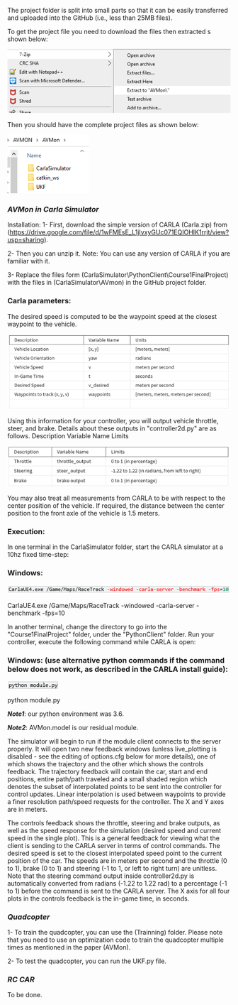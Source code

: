 The project folder is split into small parts so that it can be easily transferred and uploaded into the GitHub (i.e., less than 25MB files). 

To get the project file you need to download the files then extracted s shown below:

![Semantic description of image](/images/1.bmp "")


Then you should have the complete project files as shown below:

![Semantic description of image](/images/2.bmp "")

### <i class="fab fa-gitlab fa-fw" style="color:rgb(252,109,38); font-size:.150em" aria-hidden="true"></i>***AVMon in Carla Simulator***

Installation:
1-	First, download the simple version of CARLA (Carla.zip) from (https://drive.google.com/file/d/1wFMEsE_L1jIvxyGUc071EQIOHIK1rrjt/view?usp=sharing).

2-	Then you can unzip it.  Note: You can use any version of CARLA if you are familiar with it. 

3-	Replace the files form (CarlaSimulator\PythonClient\Course1FinalProject) with the files in (CarlaSimulator\AVmon) in the GitHub project folder.

### <i class="fab fa-gitlab fa-fw" style="color:rgb(252,109,38); font-size:.85em" aria-hidden="true"></i>**Carla parameters**:

The desired speed is computed to be the waypoint speed at the closest waypoint to the vehicle.

![Semantic description of image](/images/3.bmp "")

Using this information for your controller, you will output vehicle throttle, steer, and brake. Details about these outputs in "controller2d.py" are as follows.
Description	Variable Name	Limits

![Semantic description of image](/images/4.bmp "")

You may also treat all measurements from CARLA to be with respect to the center position of the vehicle. If required, the distance between the center position to the front axle of the vehicle is 1.5 meters.


### <i class="fab fa-gitlab fa-fw" style="color:rgb(252,109,38); font-size:.85em" aria-hidden="true"></i>**Execution**:

In one terminal in the CarlaSimulator folder, start the CARLA simulator at a 10hz fixed time-step:

### <i class="fab fa-gitlab fa-fw" style="color:rgb(252,109,38); font-size:.60em" aria-hidden="true"></i>**Windows**:

![Semantic description of image](/images/5.bmp "")

CarlaUE4.exe /Game/Maps/RaceTrack -windowed -carla-server -benchmark -fps=10

In another terminal, change the directory to go into the "Course1FinalProject" folder, under the "PythonClient" folder.
Run your controller, execute the following command while CARLA is open:


### <i class="fab fa-gitlab fa-fw" style="color:rgb(252,109,38); font-size:.60em" aria-hidden="true"></i>**Windows**: (use alternative python commands if the command below does not work, as described in the CARLA install guide):

![Semantic description of image](/images/6.bmp "")

python module.py

***Note1***: our python environment was 3.6.

***Note2***: AVMon.model is our residual module.

The simulator will begin to run if the module client connects to the server properly. It will open two new feedback windows (unless live_plotting is disabled - see the editing of options.cfg below for more details), one of which shows the trajectory and the other which shows the controls feedback. 
The trajectory feedback will contain the car, start and end positions, entire path/path traveled and a small shaded region which denotes the subset of interpolated points to be sent into the controller for control updates. Linear interpolation is used between waypoints to provide a finer resolution path/speed requests for the controller. The X and Y axes are in meters.

The controls feedback shows the throttle, steering and brake outputs, as well as the speed response for the simulation (desired speed and current speed in the single plot). This is a general feedback for viewing what the client is sending to the CARLA server in terms of control commands. The desired speed is set to the closest interpolated speed point to the current position of the car. The speeds are in meters per second and the throttle (0 to 1), brake (0 to 1) and steering (-1 to 1, or left to right turn) are unitless. Note that the steering command output inside controller2d.py is automatically converted from radians (-1.22 to 1.22 rad) to a percentage (-1 to 1) before the command is sent to the CARLA server. The X axis for all four plots in the controls feedback is the in-game time, in seconds.

### <i class="fab fa-gitlab fa-fw" style="color:rgb(252,109,38); font-size:.150em" aria-hidden="true"></i>***Quadcopter***

1- To train the quadcopter, you can use the (Trainning) folder. Please note that you need to use an optimization code to train the quadcopter multiple times as mentioned in the paper (AVMon).

2- To test the quadcopter, you can run the UKF.py file.


### <i class="fab fa-gitlab fa-fw" style="color:rgb(252,109,38); font-size:.150em" aria-hidden="true"></i>***RC CAR***

To be done.

